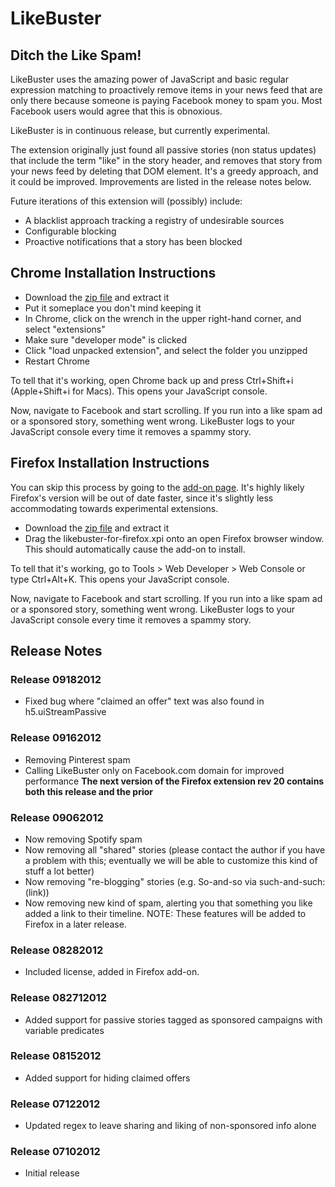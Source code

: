 # LikeBuster #
## Ditch the Like Spam! ##

LikeBuster uses the amazing power of JavaScript and basic regular expression
matching to proactively remove items in your news feed that are only there 
because someone is paying Facebook money to spam you. Most Facebook users 
would agree that this is obnoxious. 

LikeBuster is in continuous release, but currently experimental. 

The extension originally just found all passive stories (non status updates) that 
include the term "like" in the story header, and removes that story from 
your news feed by deleting that DOM element. It's a greedy approach, and it 
could be improved. Improvements are listed in the release notes below.

Future iterations of this extension will (possibly) include:
* A blacklist approach tracking a registry of undesirable sources
* Configurable blocking
* Proactive notifications that a story has been blocked

## Chrome Installation Instructions ##
*  Download the [zip file](https://github.com/relwell/LikeBuster/zipball/master) and extract it
*  Put it someplace you don't mind keeping it
*  In Chrome, click on the wrench in the upper right-hand corner, and select "extensions"
*  Make sure "developer mode" is clicked
*  Click "load unpacked extension", and select the folder you unzipped
*  Restart Chrome

To tell that it's working, open Chrome back up and press Ctrl+Shift+i (Apple+Shift+i for Macs). This opens your JavaScript console.

Now, navigate to Facebook and start scrolling. If you run into a like spam ad or a sponsored story, something went wrong. 
LikeBuster logs to your JavaScript console every time it removes a spammy story.

## Firefox Installation Instructions ##
You can skip this process by going to the [add-on page](https://addons.mozilla.org/en-US/firefox/addon/likebuster-for-firefox/).
It's highly likely Firefox's version will be out of date faster, since it's slightly less accommodating towards experimental extensions.
* Download the [zip file](https://github.com/relwell/LikeBuster/zipball/master) and extract it
* Drag the likebuster-for-firefox.xpi onto an open Firefox browser window. This should automatically cause the add-on to install.

To tell that it's working, go to Tools > Web Developer > Web Console or type Ctrl+Alt+K. This opens your JavaScript console.

Now, navigate to Facebook and start scrolling. If you run into a like spam ad or a sponsored story, something went wrong. 
LikeBuster logs to your JavaScript console every time it removes a spammy story.


## Release Notes ##
### Release 09182012 ###
* Fixed bug where "claimed an offer" text was also found in h5.uiStreamPassive

### Release 09162012 ###
* Removing Pinterest spam
* Calling LikeBuster only on Facebook.com domain for improved performance
**The next version of the Firefox extension rev 20 contains both this release and the prior**

### Release 09062012 ###
* Now removing Spotify spam
* Now removing all "shared" stories 
(please contact the author if you have a problem with this; eventually we will 
be able to customize this kind of stuff a lot better)
* Now removing "re-blogging" stories (e.g. So-and-so via such-and-such: (link))
* Now removing new kind of spam, alerting you that something you like added a link to their timeline.
NOTE: These features will be added to Firefox in a later release.

### Release 08282012 ###
* Included license, added in Firefox add-on.

### Release 082712012 ###
* Added support for passive stories tagged as sponsored campaigns with variable predicates

### Release 08152012 ###
* Added support for hiding claimed offers

### Release 07122012 ###
* Updated regex to leave sharing and liking of non-sponsored info alone

### Release 07102012 ###
* Initial release